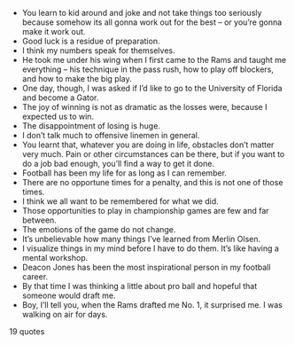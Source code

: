  - You learn to kid around and joke and not take things too seriously because somehow its all gonna work out for the best – or you’re gonna make it work out.
 - Good luck is a residue of preparation.
 - I think my numbers speak for themselves.
 - He took me under his wing when I first came to the Rams and taught me everything – his technique in the pass rush, how to play off blockers, and how to make the big play.
 - One day, though, I was asked if I’d like to go to the University of Florida and become a Gator.
 - The joy of winning is not as dramatic as the losses were, because I expected us to win.
 - The disappointment of losing is huge.
 - I don’t talk much to offensive linemen in general.
 - You learnt that, whatever you are doing in life, obstacles don’t matter very much. Pain or other circumstances can be there, but if you want to do a job bad enough, you’ll find a way to get it done.
 - Football has been my life for as long as I can remember.
 - There are no opportune times for a penalty, and this is not one of those times.
 - I think we all want to be remembered for what we did.
 - Those opportunities to play in championship games are few and far between.
 - The emotions of the game do not change.
 - It’s unbelievable how many things I’ve learned from Merlin Olsen.
 - I visualize things in my mind before I have to do them. It’s like having a mental workshop.
 - Deacon Jones has been the most inspirational person in my football career.
 - By that time I was thinking a little about pro ball and hopeful that someone would draft me.
 - Boy, I’ll tell you, when the Rams drafted me No. 1, it surprised me. I was walking on air for days.

19 quotes